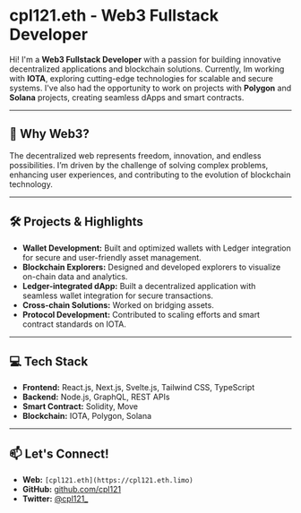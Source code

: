 # cpl121.eth - Web3 Fullstack Developer

Hi! I'm a **Web3 Fullstack Developer** with a passion for building innovative decentralized applications and blockchain solutions. Currently, Im working with **IOTA**, exploring cutting-edge technologies for scalable and secure systems. I've also had the opportunity to work on projects with **Polygon** and **Solana** projects, creating seamless dApps and smart contracts.

---

## 🌟 Why Web3?
The decentralized web represents freedom, innovation, and endless possibilities. I’m driven by the challenge of solving complex problems, enhancing user experiences, and contributing to the evolution of blockchain technology.

---

## 🛠️ Projects & Highlights
- **Wallet Development:** Built and optimized wallets with Ledger integration for secure and user-friendly asset management.
- **Blockchain Explorers:** Designed and developed explorers to visualize on-chain data and analytics.
- **Ledger-integrated dApp:** Built a decentralized application with seamless wallet integration for secure transactions.
- **Cross-chain Solutions:** Worked on bridging assets.
- **Protocol Development:** Contributed to scaling efforts and smart contract standards on IOTA.

---

## 💻 Tech Stack
- **Frontend:** React.js, Next.js, Svelte.js, Tailwind CSS, TypeScript
- **Backend:** Node.js, GraphQL, REST APIs
- **Smart Contract:** Solidity, Move
- **Blockchain:** IOTA, Polygon, Solana

---

## 📫 Let's Connect!
- **Web:** `[cpl121.eth](https://cpl121.eth.limo)`
- **GitHub:** [github.com/cpl121](https://github.com/cpl121)
- **Twitter:** [@cpl121_](https://x.com/cpl121_)
